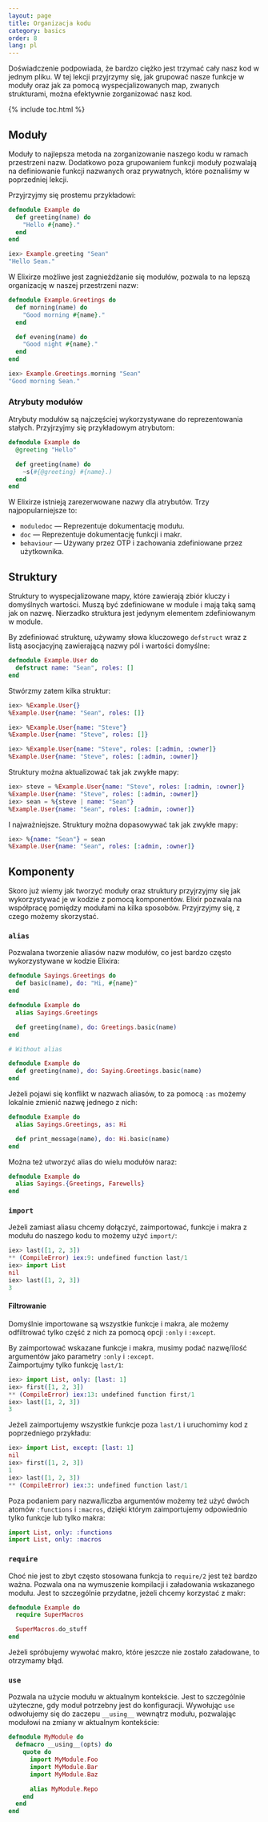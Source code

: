 ```yaml
---
layout: page
title: Organizacja kodu
category: basics
order: 8
lang: pl
---
```


Doświadczenie podpowiada, że bardzo ciężko jest trzymać cały nasz kod w jednym pliku. W tej lekcji przyjrzymy się, jak grupować nasze funkcje w moduły oraz jak za pomocą wyspecjalizowanych map, zwanych strukturami, można efektywnie zorganizować nasz kod.

{% include toc.html %}

## Moduły

Moduły to najlepsza metoda na zorganizowanie naszego kodu w ramach przestrzeni nazw. Dodatkowo poza grupowaniem funkcji moduły pozwalają na definiowanie funkcji nazwanych oraz prywatnych, które poznaliśmy w poprzedniej lekcji.

Przyjrzyjmy się prostemu przykładowi:

``` elixir
defmodule Example do
  def greeting(name) do
    "Hello #{name}."
  end
end

iex> Example.greeting "Sean"
"Hello Sean."
```

W Elixirze możliwe jest zagnieżdżanie się modułów, pozwala to na lepszą organizację w naszej przestrzeni nazw:

```elixir
defmodule Example.Greetings do
  def morning(name) do
    "Good morning #{name}."
  end

  def evening(name) do
    "Good night #{name}."
  end
end

iex> Example.Greetings.morning "Sean"
"Good morning Sean."
```

### Atrybuty modułów

Atrybuty modułów są najczęściej wykorzystywane do reprezentowania stałych.  Przyjrzyjmy się przykładowym atrybutom:

```elixir
defmodule Example do
  @greeting "Hello"

  def greeting(name) do
    ~s(#{@greeting} #{name}.)
  end
end
```

W Elixirze istnieją zarezerwowane nazwy dla atrybutów.  Trzy najpopularniejsze to:

+ `moduledoc` — Reprezentuje dokumentację modułu.
+ `doc` — Reprezentuje dokumentację funkcji i makr.
+ `behaviour` — Używany przez OTP i zachowania zdefiniowane przez użytkownika.

## Struktury

Struktury to wyspecjalizowane mapy, które zawierają zbiór kluczy i domyślnych wartości. Muszą być zdefiniowane w module i mają taką samą jak on nazwę. Nierzadko struktura jest jedynym elementem zdefiniowanym w module.

By zdefiniować strukturę, używamy słowa kluczowego `defstruct` wraz z listą asocjacyjną zawierającą nazwy pól i wartości domyślne:

```elixir
defmodule Example.User do
  defstruct name: "Sean", roles: []
end
```

Stwórzmy zatem kilka struktur:

```elixir
iex> %Example.User{}
%Example.User{name: "Sean", roles: []}

iex> %Example.User{name: "Steve"}
%Example.User{name: "Steve", roles: []}

iex> %Example.User{name: "Steve", roles: [:admin, :owner]}
%Example.User{name: "Steve", roles: [:admin, :owner]}
```

Struktury można aktualizować tak jak zwykłe mapy:

```elixir
iex> steve = %Example.User{name: "Steve", roles: [:admin, :owner]}
%Example.User{name: "Steve", roles: [:admin, :owner]}
iex> sean = %{steve | name: "Sean"}
%Example.User{name: "Sean", roles: [:admin, :owner]}
```

I najważniejsze. Struktury można dopasowywać tak jak zwykłe mapy:

```elixir
iex> %{name: "Sean"} = sean
%Example.User{name: "Sean", roles: [:admin, :owner]}
```

## Komponenty

Skoro już wiemy jak tworzyć moduły oraz struktury przyjrzyjmy się jak wykorzystywać je w kodzie z pomocą komponentów. Elixir pozwala na współpracę pomiędzy modułami na kilka sposobów. Przyjrzyjmy się, z czego możemy skorzystać.

### `alias`

Pozwalana tworzenie aliasów nazw modułów, co jest bardzo często wykorzystywane w kodzie Elixira:

```elixir
defmodule Sayings.Greetings do
  def basic(name), do: "Hi, #{name}"
end

defmodule Example do
  alias Sayings.Greetings

  def greeting(name), do: Greetings.basic(name)
end

# Without alias

defmodule Example do
  def greeting(name), do: Saying.Greetings.basic(name)
end
```

Jeżeli pojawi się konflikt w nazwach aliasów, to za pomocą `:as` możemy lokalnie zmienić nazwę jednego z nich:

```elixir
defmodule Example do
  alias Sayings.Greetings, as: Hi

  def print_message(name), do: Hi.basic(name)
end
```

Można też utworzyć alias do wielu modułów naraz:

```elixir
defmodule Example do
  alias Sayings.{Greetings, Farewells}
end
```

### `import`

Jeżeli zamiast aliasu chcemy dołączyć, zaimportować, funkcje i makra z modułu do naszego kodu to możemy użyć `import/`:

```elixir
iex> last([1, 2, 3])
** (CompileError) iex:9: undefined function last/1
iex> import List
nil
iex> last([1, 2, 3])
3
```

#### Filtrowanie

Domyślnie importowane są wszystkie funkcje i makra, ale możemy odfiltrować tylko część z nich za pomocą opcji `:only` i
`:except`.

By zaimportować wskazane funkcje i makra, musimy podać nazwę/ilość argumentów jako parametry `:only` i `:except`.  
Zaimportujmy tylko funkcję `last/1`:

```elixir
iex> import List, only: [last: 1]
iex> first([1, 2, 3])
** (CompileError) iex:13: undefined function first/1
iex> last([1, 2, 3])
3
```

Jeżeli zaimportujemy wszystkie funkcje poza `last/1` i uruchomimy kod z poprzedniego przykładu:

```elixir
iex> import List, except: [last: 1]
nil
iex> first([1, 2, 3])
1
iex> last([1, 2, 3])
** (CompileError) iex:3: undefined function last/1
```

Poza podaniem pary nazwa/liczba argumentów możemy też użyć dwóch atomów `:functions` i `:macros`, dzięki którym zaimportujemy odpowiednio tylko funkcje lub tylko makra:

```elixir
import List, only: :functions
import List, only: :macros
```

### `require`

Choć nie jest to zbyt często stosowana funkcja to `require/2` jest też bardzo ważna. Pozwala ona na wymuszenie kompilacji i załadowania wskazanego modułu. Jest to szczególnie przydatne, jeżeli chcemy korzystać z makr:

```elixir
defmodule Example do
  require SuperMacros

  SuperMacros.do_stuff
end
```

Jeżeli spróbujemy wywołać makro, które jeszcze nie zostało załadowane, to otrzymamy błąd.

### `use`

Pozwala na użycie modułu w aktualnym kontekście. Jest to szczególnie użyteczne, gdy moduł potrzebny jest do konfiguracji. Wywołując `use` odwołujemy się do zaczepu `__using__` wewnątrz modułu, pozwalając modułowi na zmiany w aktualnym kontekście:

```elixir
defmodule MyModule do
  defmacro __using__(opts) do
    quote do
      import MyModule.Foo
      import MyModule.Bar
      import MyModule.Baz

      alias MyModule.Repo
    end
  end
end
```
